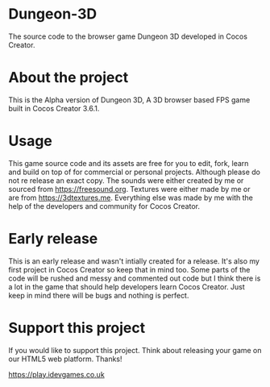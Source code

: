 # Dungeon-3D
The source code to the browser game Dungeon 3D developed in Cocos Creator.

# About the project
This is the Alpha version of Dungeon 3D, A 3D browser based FPS game built in Cocos Creator 3.6.1. 

# Usage
This game source code and its assets are free for you to edit, fork, learn and build on top of for commercial or personal projects. Although please do not re release an exact copy. The sounds were either created by me or sourced from https://freesound.org. Textures were either made by me or are from https://3dtextures.me. Everything else was made by me with the help of the developers and community for Cocos Creator.

# Early release
This is an early release and wasn't intially created for a release. It's also my first project in Cocos Creator so keep that in mind too. Some parts of the code will be rushed and messy and commented out code but I think there is a lot in the game that should help developers learn Cocos Creator. Just keep in mind there will be bugs and nothing is perfect.

# Support this project
If you would like to support this project. Think about releasing your game on our HTML5 web platform. Thanks!

https://play.idevgames.co.uk

